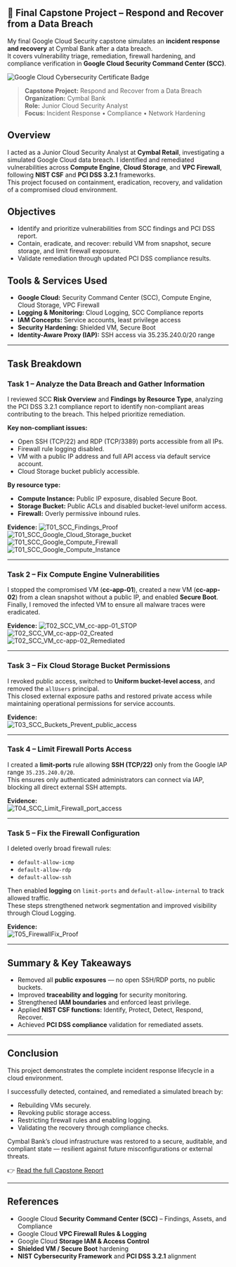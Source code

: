 ## 🏁 Final Capstone Project – Respond and Recover from a Data Breach

My final Google Cloud Security capstone simulates an **incident response and recovery** at Cymbal Bank after a data breach.  
It covers vulnerability triage, remediation, firewall hardening, and compliance verification in **Google Cloud Security Command Center (SCC)**.


![Google Cloud Cybersecurity Certificate Badge](../Capstone_Project/google-cloud-cybersecurity-certificate.png)

> **Capstone Project:** Respond and Recover from a Data Breach  
> **Organization:** Cymbal Bank  
> **Role:** Junior Cloud Security Analyst  
> **Focus:** Incident Response • Compliance • Network Hardening



## Overview
I acted as a Junior Cloud Security Analyst at **Cymbal Retail**, investigating a simulated Google Cloud data breach. I identified and remediated vulnerabilities across **Compute Engine**, **Cloud Storage**, and **VPC Firewall**, following **NIST CSF** and **PCI DSS 3.2.1** frameworks.  
This project focused on containment, eradication, recovery, and validation of a compromised cloud environment.

## Objectives
- Identify and prioritize vulnerabilities from SCC findings and PCI DSS report.  
- Contain, eradicate, and recover: rebuild VM from snapshot, secure storage, and limit firewall exposure.  
- Validate remediation through updated PCI DSS compliance results.

## Tools & Services Used
- **Google Cloud:** Security Command Center (SCC), Compute Engine, Cloud Storage, VPC Firewall  
- **Logging & Monitoring:** Cloud Logging, SCC Compliance reports  
- **IAM Concepts:** Service accounts, least privilege access  
- **Security Hardening:** Shielded VM, Secure Boot  
- **Identity-Aware Proxy (IAP):** SSH access via 35.235.240.0/20 range  

---

## Task Breakdown

### Task 1 – Analyze the Data Breach and Gather Information
I reviewed SCC **Risk Overview** and **Findings by Resource Type**, analyzing the PCI DSS 3.2.1 compliance report to identify non-compliant areas contributing to the breach. This helped prioritize remediation.

**Key non-compliant issues:**
- Open SSH (TCP/22) and RDP (TCP/3389) ports accessible from all IPs.  
- Firewall rule logging disabled.  
- VM with a public IP address and full API access via default service account.  
- Cloud Storage bucket publicly accessible.  

**By resource type:**
- **Compute Instance:** Public IP exposure, disabled Secure Boot.  
- **Storage Bucket:** Public ACLs and disabled bucket-level uniform access.  
- **Firewall:** Overly permissive inbound rules.  
  

**Evidence:**
![T01_SCC_Findings_Proof](../Capstone_Project/Screenshot_Capstone/T01_SCC_Findings_Proof.png)
![T01_SCC_Google_Cloud_Storage_bucket](../Capstone_Project/Screenshot_Capstone/T01_SCC_Google_Cloud_Storage_bucket.png)
![T01_SCC_Google_Compute_Firewall](../Capstone_Project/Screenshot_Capstone/T01_SCC_Google_Compute_Firewall.png)
![T01_SCC_Google_Compute_Instance](../Capstone_Project/Screenshot_Capstone/T01_SCC_Google_Compute_Instance.png)


---

### Task 2 – Fix Compute Engine Vulnerabilities
I stopped the compromised VM (**cc-app-01**), created a new VM (**cc-app-02**) from a clean snapshot without a public IP, and enabled **Secure Boot**.  
Finally, I removed the infected VM to ensure all malware traces were eradicated.
  
**Evidence:**
![T02_SCC_VM_cc-app-01_STOP](../Capstone_Project/Screenshot_Capstone/T02_SCC_VM_cc-app-01_STOP.png)
![T02_SCC_VM_cc-app-02_Created](../Capstone_Project/Screenshot_Capstone/T02_SCC_VM_cc-app-02_Created.png)
![T02_SCC_VM_cc-app-02_Remediated](../Capstone_Project/Screenshot_Capstone/T02_SCC_VM_cc-app-02_Remediated.png)


---

### Task 3 – Fix Cloud Storage Bucket Permissions
I revoked public access, switched to **Uniform bucket-level access**, and removed the `allUsers` principal.  
This closed external exposure paths and restored private access while maintaining operational permissions for service accounts.

**Evidence:**  
![T03_SCC_Buckets_Prevent_public_access](../Capstone_Project/Screenshot_Capstone/T03_SCC_Buckets_Prevent_public_access.png)

---

### Task 4 – Limit Firewall Ports Access
I created a **limit-ports** rule allowing **SSH (TCP/22)** only from the Google IAP range `35.235.240.0/20`.  
This ensures only authenticated administrators can connect via IAP, blocking all direct external SSH attempts.

**Evidence:**  
![T04_SCC_Limit_Firewall_port_access](../Capstone_Project/Screenshot_Capstone/T04_SCC_Limit_Firewal_port_access.png)

---

### Task 5 – Fix the Firewall Configuration
I deleted overly broad firewall rules:
- `default-allow-icmp`  
- `default-allow-rdp`  
- `default-allow-ssh`

Then enabled **logging** on `limit-ports` and `default-allow-internal` to track allowed traffic.  
These steps strengthened network segmentation and improved visibility through Cloud Logging.

**Evidence:**  
![T05_FirewallFix_Proof](../Capstone_Project/Screenshot_Capstone/T05_FirewallFix_Proof.png)

---

## Summary & Key Takeaways
- Removed all **public exposures** — no open SSH/RDP ports, no public buckets.  
- Improved **traceability and logging** for security monitoring.  
- Strengthened **IAM boundaries** and enforced least privilege.  
- Applied **NIST CSF functions:** Identify, Protect, Detect, Respond, Recover.  
- Achieved **PCI DSS compliance** validation for remediated assets.

---

## Conclusion
This project demonstrates the complete incident response lifecycle in a cloud environment.  

I successfully detected, contained, and remediated a simulated breach by:
- Rebuilding VMs securely.  
- Revoking public storage access.  
- Restricting firewall rules and enabling logging.  
- Validating the recovery through compliance checks.

Cymbal Bank’s cloud infrastructure was restored to a secure, auditable, and compliant state — resilient against future misconfigurations or external threats.

👉 [Read the full Capstone Report](../Capstone_Project/Final_Report_Cymbal_Bank_ProjectCapstone.docx)

---

## References
- Google Cloud **Security Command Center (SCC)** – Findings, Assets, and Compliance  
- Google Cloud **VPC Firewall Rules & Logging**  
- Google Cloud **Storage IAM & Access Control**  
- **Shielded VM / Secure Boot** hardening  
- **NIST Cybersecurity Framework** and **PCI DSS 3.2.1** alignment  
